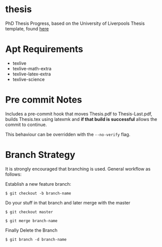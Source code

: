 # thesis
PhD Thesis Progress, based on the University of Liverpools Thesis template, found [here](http://cgi.csc.liv.ac.uk/~antony/thesis.html)

# Apt Requirements
* texlive
* texlive-math-extra
* texlive-latex-extra
* texlive-science

# Pre commit Notes
Includes a pre-commit hook that moves Thesis.pdf to Thesis-Last.pdf, builds Thesis.tex using latexmk and **if that build is successful** allows the commit to continue. 

This behaviour can be overridden with the `--no-verify` flag.

# Branch Strategy 

It is strongly encouraged that branching is used. General workflow as follows:

Establish a new feature branch:

`$ git checkout -b branch-name`

Do your stuff in that branch and later merge with the master

`$ git checkout master`

`$ git merge branch-name`

Finally Delete the Branch 

`$ git branch -d branch-name`

